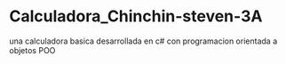 # Calculadora_Chinchin-steven-3A
una calculadora basica 
 desarrollada en c# con programacion orientada a objetos POO
 
